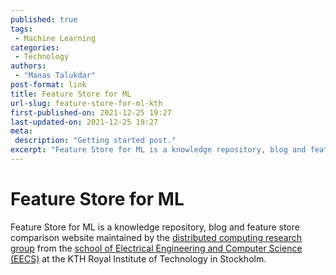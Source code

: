 ```yaml
---
published: true
tags:
 - Machine Learning
categories:
 - Technology
authors:
 - "Manas Talukdar"
post-format: link
title: Feature Store for ML
url-slug: feature-store-for-ml-kth
first-published-on: 2021-12-25 19:27
last-updated-on: 2021-12-25 19:27
meta:
 description: "Getting started post."
excerpt: "Feature Store for ML is a knowledge repository, blog and feature store comparison website maintained by the distributed computing research group from the"
---
```


# Feature Store for ML

Feature Store for ML is a knowledge repository, blog and feature store comparison website maintained by the [distributed computing research group](https://dcatkth.github.io) from the [school of Electrical Engineering and Computer Science (EECS)](https://www.kth.se/en/eecs/skolan-for-elektroteknik-och-datavetenskap-1.760855) at the KTH Royal Institute of Technology in Stockholm.

